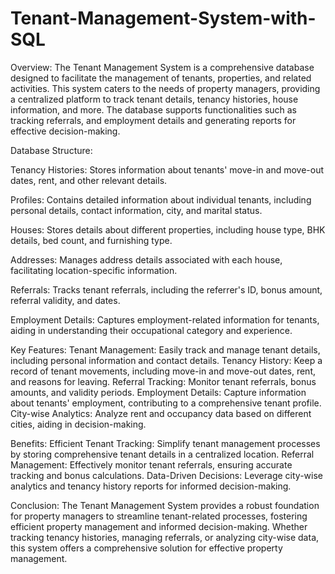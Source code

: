 # Tenant-Management-System-with-SQL
Overview:
The Tenant Management System is a comprehensive database designed to facilitate the management of tenants, properties, and related activities. This system caters to the needs of property managers, providing a centralized platform to track tenant details, tenancy histories, house information, and more. The database supports functionalities such as tracking referrals, and employment details and generating reports for effective decision-making.

Database Structure:

Tenancy Histories:
Stores information about tenants' move-in and move-out dates, rent, and other relevant details.

Profiles:
Contains detailed information about individual tenants, including personal details, contact information, city, and marital status.

Houses:
Stores details about different properties, including house type, BHK details, bed count, and furnishing type.

Addresses:
Manages address details associated with each house, facilitating location-specific information.

Referrals:
Tracks tenant referrals, including the referrer's ID, bonus amount, referral validity, and dates.

Employment Details:
Captures employment-related information for tenants, aiding in understanding their occupational category and experience.

Key Features:
Tenant Management: Easily track and manage tenant details, including personal information and contact details.
Tenancy History: Keep a record of tenant movements, including move-in and move-out dates, rent, and reasons for leaving.
Referral Tracking: Monitor tenant referrals, bonus amounts, and validity periods.
Employment Details: Capture information about tenants' employment, contributing to a comprehensive tenant profile.
City-wise Analytics: Analyze rent and occupancy data based on different cities, aiding in decision-making.

Benefits:
Efficient Tenant Tracking: Simplify tenant management processes by storing comprehensive tenant details in a centralized location.
Referral Management: Effectively monitor tenant referrals, ensuring accurate tracking and bonus calculations.
Data-Driven Decisions: Leverage city-wise analytics and tenancy history reports for informed decision-making.

Conclusion:
The Tenant Management System provides a robust foundation for property managers to streamline tenant-related processes, fostering efficient property management and informed decision-making. Whether tracking tenancy histories, managing referrals, or analyzing city-wise data, this system offers a comprehensive solution for effective property management.
